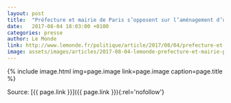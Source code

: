 ```yaml
---
layout: post
title:  "Préfecture et mairie de Paris s’opposent sur l’aménagement d’une piste cyclable rue de Rivoli"
date:   2017-08-04 18:03:00 +0100
categories: presse
author: Le Monde
link: http://www.lemonde.fr/politique/article/2017/08/04/prefecture-et-mairie-de-paris-s-opposent-sur-l-amenagement-d-une-piste-cyclable-rue-de-rivoli_5168867_823448.html
image: assets/images/articles/2017-08-04-lemonde-prefecture-et-mairie-paris-s-opposent-sur-amenagement-piste-cyclable-rue-de-rivoli.jpg
---
```


{% include image.html
            img=page.image
            link=page.image
            caption=page.title
%}

Source: [{{ page.link }}]({{ page.link }}){:rel='nofollow'}
